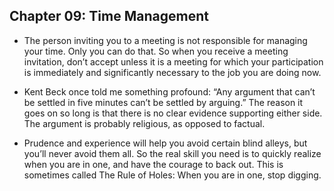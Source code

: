 ## Chapter 09: Time Management

- The person inviting you to a meeting is not responsible for managing your time. Only you can do that. So when you receive a meeting invitation, don’t accept unless it is a meeting for which your participation is immediately and significantly necessary to the job you are doing now.

- Kent Beck once told me something profound: “Any argument that can’t be settled in five minutes can’t be settled by arguing.” The reason it goes on so long is that there is no clear evidence supporting either side. The argument is probably religious, as opposed to factual.

- Prudence and experience will help you avoid certain blind alleys, but you’ll never avoid them all. So the real skill you need is to quickly realize when you are in one, and have the courage to back out. This is sometimes called The Rule of Holes: When you are in one, stop digging.